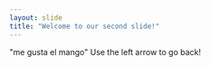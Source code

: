 ```yaml
---
layout: slide
title: "Welcome to our second slide!"
---
```

"me gusta el mango"
Use the left arrow to go back!
